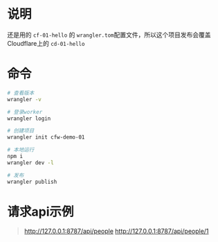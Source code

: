 # 说明

还是用的 `cf-01-hello` 的 `wrangler.tom`配置文件，所以这个项目发布会覆盖Cloudflare上的 `cd-01-hello`

# 命令

```bash
# 查看版本
wrangler -v

# 登录worker
wrangler login

# 创建项目
wrangler init cfw-demo-01

# 本地运行
npm i
wrangler dev -l

# 发布
wrangler publish
```

# 请求api示例

> http://127.0.0.1:8787/api/people
> http://127.0.0.1:8787/api/people/1
